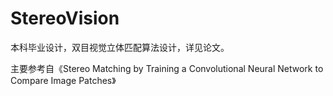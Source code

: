 # StereoVision

本科毕业设计，双目视觉立体匹配算法设计，详见论文。

主要参考自《Stereo Matching by Training a Convolutional Neural Network to Compare Image Patches》